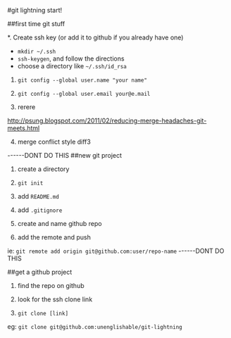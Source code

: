 #git lightning start!

##first time git stuff

*. Create ssh key (or add it to github if you already have one)
  - `mkdir ~/.ssh`
  - `ssh-keygen`, and follow the directions
  - choose a directory like `~/.ssh/id_rsa`

1. `git config --global user.name "your name"`

2. `git config --global user.email your@e.mail`

3. rerere

http://psung.blogspot.com/2011/02/reducing-merge-headaches-git-meets.html

4. merge conflict style diff3


------DONT DO THIS
##new git project

1. create a directory

2. `git init`

3. add `README.md`

4. add `.gitignore`

5. create and name github repo

6. add the remote and push

ie: `git remote add origin git@github.com:user/repo-name`
------DONT DO THIS

##get a github project

1. find the repo on github

2. look for the ssh clone link

3. `git clone [link]`

eg: `git clone git@github.com:unenglishable/git-lightning`
